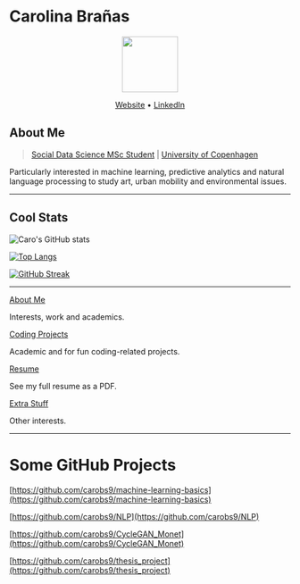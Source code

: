 # Carolina Brañas

<div id="header" align="center">
  <img src="https://i.giphy.com/media/v1.Y2lkPTc5MGI3NjExdHJqOTB0dWkxZGIwMnhiNmx0OXcyYXY0N3c2MzlxemljemtoMmF2aiZlcD12MV9pbnRlcm5hbF9naWZfYnlfaWQmY3Q9Zw/ji6zzUZwNIuLS/giphy.gif" width="100"/>
</div>

<p align="center">
  <a href="https://chocolate-point-2c8.notion.site/Carolina-Bra-as-df7a7c372d3d4d4088bcbd8430ff6889?pvs=4">Website</a> •
  <a href="https://www.linkedin.com/in/carolinabranas/">LinkedIn</a>
</p>

## About Me

> [Social Data Science MSc Student](https://studies.ku.dk/masters/social-data-science/) | [University of Copenhagen](https://www.ku.dk/english/)
> 

Particularly interested in machine learning, predictive analytics and natural language processing to study art, urban mobility and environmental issues.

---

## Cool Stats

![Caro's GitHub stats](https://github-readme-stats.vercel.app/api?username=carobs9&show_icons=true&theme=tokyonight)

[![Top Langs](https://github-readme-stats.vercel.app/api/top-langs/?username=carobs9)](https://github.com/anuraghazra/github-readme-stats)

[![GitHub Streak](https://github-readme-streak-stats.herokuapp.com?user=carobs9&theme=neon&hide_border=true&exclude_days=Sun%2CSat)](https://git.io/streak-stats)

---

[About Me](https://chocolate-point-2c8.notion.site/About-Me-c65d19114e644391acf0beefd37d1880)

Interests, work and academics.

[Coding Projects](https://chocolate-point-2c8.notion.site/Coding-Projects-081b64771ead4574883b2ee3d90cd4b0)

Academic and for fun coding-related projects. 

[Resume](https://chocolate-point-2c8.notion.site/Resume-2817f565dc1f4379869e4d8e44e91503)

See my full resume as a PDF.

[Extra Stuff](https://chocolate-point-2c8.notion.site/Extra-Stuff-f6c06104dfb84999b7fd83c148dcfda0)

Other interests.

---

# Some GitHub Projects

[https://github.com/carobs9/machine-learning-basics](https://github.com/carobs9/machine-learning-basics)

[https://github.com/carobs9/NLP](https://github.com/carobs9/NLP)

[https://github.com/carobs9/CycleGAN_Monet](https://github.com/carobs9/CycleGAN_Monet)

[https://github.com/carobs9/thesis_project](https://github.com/carobs9/thesis_project)




